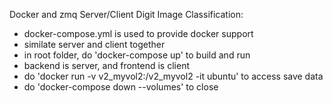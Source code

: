 Docker and zmq Server/Client Digit Image Classification:
- docker-compose.yml is used to provide docker support
- similate server and client together
- in root folder, do 'docker-compose up' to build and run 
- backend is server, and frontend is client
- do 'docker run -v v2_myvol2:/v2_myvol2 -it ubuntu' to access save data
- do 'docker-compose down --volumes' to close

